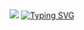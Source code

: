 <img src="https://capsule-render.vercel.app/api?type=waving&color=auto&height=150&section=header&color=0583F2" />
<a href="https://git.io/typing-svg"><img src="https://readme-typing-svg.demolab.com?font=Emblema+One&size=50&duration=6000&pause=1000&color=BDF2C5&center=true&vCenter=true&width=1000&height=110&lines=%EB%B0%B1%EC%97%94%EB%93%9C+%EA%B0%9C%EB%B0%9C%EC%9E%90+%EC%8B%A0%EB%AF%BC%EC%B1%84%EC%9E%85%EB%8B%88%EB%8B%A4;Hello%2C+I'm+minchae+Shin;Backend+Developer" alt="Typing SVG" /></a>
